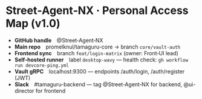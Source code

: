 # Street‑Agent‑NX · Personal Access Map (v1.0)
* **GitHub handle** @Street‑Agent‑NX  
* **Main repo** promelknul/tamaguru-core → branch `core/vault-auth`  
* **Frontend sync** branch `feat/login-matrix` (owner: Front‑UI lead)  
* **Self‑hosted runner** label `desktop-wavy` — health check: `gh workflow run devcore-ping.yml`  
* **Vault gRPC** localhost:9300 — endpoints /auth/login, /auth/register (JWT)  
* **Slack** #tamaguru-backend — tag @Street‑Agent‑NX for backend, @ui-director for frontend  

